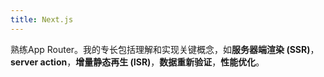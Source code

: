 ```yaml
---
title: Next.js
---
```


熟练App Router。我的专长包括理解和实现关键概念，如**服务器端渲染 (SSR)**，**server action**，**增量静态再生 (ISR)**，**数据重新验证**，**性能优化**。
